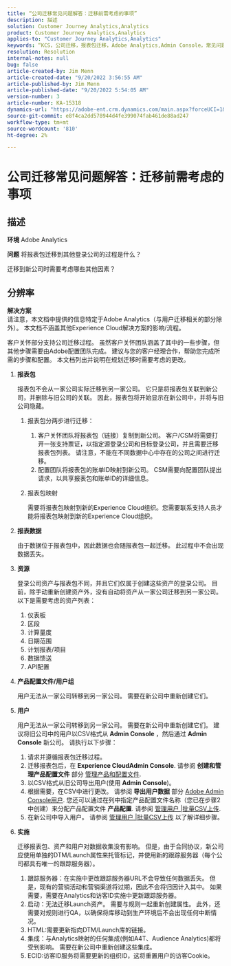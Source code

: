 ```yaml
---
title: “公司迁移常见问题解答：迁移前需考虑的事项”
description: 描述
solution: Customer Journey Analytics,Analytics
product: Customer Journey Analytics,Analytics
applies-to: "Customer Journey Analytics,Analytics"
keywords: “KCS，公司迁移，报表包迁移，Adobe Analytics,Admin Console，常见问题解答，新公司，配置， CSM，客户经理”
resolution: Resolution
internal-notes: null
bug: false
article-created-by: Jim Menn
article-created-date: "9/20/2022 3:56:55 AM"
article-published-by: Jim Menn
article-published-date: "9/20/2022 5:54:05 AM"
version-number: 3
article-number: KA-15318
dynamics-url: "https://adobe-ent.crm.dynamics.com/main.aspx?forceUCI=1&pagetype=entityrecord&etn=knowledgearticle&id=9a7b9741-9838-ed11-9db1-0022480866ad"
source-git-commit: e8f4ca2dd578944d4fe399074fab461de88ad247
workflow-type: tm+mt
source-wordcount: '810'
ht-degree: 2%

---
```


# 公司迁移常见问题解答：迁移前需考虑的事项

## 描述


<b>环境</b>
Adobe Analytics

<b>问题</b>
将报表包迁移到其他登录公司的过程是什么？

迁移到新公司时需要考虑哪些其他因素？


## 分辨率


<b>解决方案</b>
<br>请注意，本文档中提供的信息特定于Adobe Analytics（与用户迁移相关的部分除外）。 本文档不涵盖其他Experience Cloud解决方案的影响/流程。<br>




客户关怀部分支持公司迁移过程。 虽然客户关怀团队涵盖了其中的一些步骤，但其他步骤需要由Adobe配置团队完成。 建议与您的客户经理合作，帮助您完成所需的步骤和配置。 本文档列出并说明在规划迁移时需要考虑的更改。

1. <b>报表包</b>

   报表包不会从一家公司实际迁移到另一家公司。 它只是将报表包关联到新公司，并删除与旧公司的关联。 因此，报表包将开始显示在新公司中，并将与旧公司隐藏。

   1. 报表包分两步进行迁移：
      1. 客户关怀团队将报表包（链接）复制到新公司。 客户/CSM将需要打开一张支持票证，以指定源登录公司和目标登录公司，并且需要迁移报表包列表。 请注意，不能在不同数据中心中存在的公司之间进行迁移。
      2. 配置团队将报表包的账单ID映射到新公司。 CSM需要向配置团队提出请求，以共享报表包和账单ID的详细信息。
   2. 报表包映射

      需要将报表包映射到新的Experience Cloud组织。您需要联系支持人员才能将报表包映射到新的Experience Cloud组织。
2. <b>报表数据</b>

   由于数据位于报表包中，因此数据也会随报表包一起迁移。 此过程中不会出现数据丢失。
3. <b>资源</b>

   登录公司资产与报表包不同，并且它们仅属于创建这些资产的登录公司。 目前，除手动重新创建资产外，没有自动将资产从一家公司迁移到另一家公司。 以下是需要考虑的资产列表：

   1. 仪表板
   2. 区段
   3. 计算量度
   4. 日期范围
   5. 计划报表/项目
   6. 数据馈送
   7. API配置
4. <b>产品配置文件/用户组</b>

   用户无法从一家公司转移到另一家公司。 需要在新公司中重新创建它们。
5. <b>用户</b>

   用户无法从一家公司转移到另一家公司。 需要在新公司中重新创建它们。 建议将旧公司中的用户以CSV格式从 <b>Admin Console</b> ，然后通过 <b>Admin Console</b> 新公司。 请执行以下步骤：

   1. 请求并遵循报表包迁移过程。
   2. 迁移报表包后，在 <b>Experience CloudAdmin Console</b>. 请参阅 <b>创建和管理产品配置文件</b> 部分 [管理产品和配置文件](https://helpx.adobe.com/in/enterprise/using/manage-products-and-profiles.html).
   3. 以CSV格式从旧公司导出用户(使用 <b>Admin Console</b>)。
   4. 根据需要，在CSV中进行更改。 请参阅 <b>导出用户数据</b> 部分 [Adobe Admin Console用户](https://helpx.adobe.com/in/enterprise/using/users.html). 您还可以通过在列中指定产品配置文件名称（您已在步骤2中创建）来分配产品配置文件 <b>产品配置</b>. 请参阅 [管理用户 |批量CSV上传](https://helpx.adobe.com/in/enterprise/using/bulk-upload-users.html).
   5. 在新公司中导入用户。 请参阅 [管理用户 |批量CSV上传](https://helpx.adobe.com/in/enterprise/using/bulk-upload-users.html) 以了解详细步骤。
6. <b>实施</b>

   迁移报表包、资产和用户对数据收集没有影响。 但是，由于合同协议，新公司应使用单独的DTM/Launch属性来托管标记，并使用新的跟踪服务器（每个公司都具有唯一的跟踪服务器）。

   1. 跟踪服务器：在实施中更改跟踪服务器URL不会导致任何数据丢失。 但是，现有的营销活动和营销渠道将过期，因此不会将归因计入其中。 如果需要，需要在Analytics和访客ID实施中更新跟踪服务器。
   2. 启动：无法迁移Launch资产。 需要与规则一起重新创建属性。 此外，还需要对规则进行QA，以确保将库移动到生产环境后不会出现任何中断情况。
   3. HTML:需要更新指向DTM/Launch库的链接。
   4. 集成：与Analytics映射的任何集成(例如A4T、Audience Analytics)都将受到影响。 需要在新公司中重新创建这些集成。
   5. ECID:访客ID服务将需要更新的组织ID，这将重置用户的访客Cookie。

